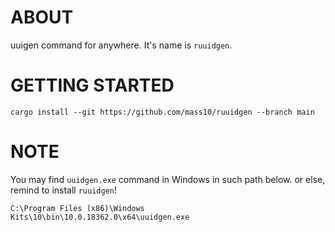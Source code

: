 # ABOUT

uuigen command for anywhere. It's name is `ruuidgen`.

# GETTING STARTED

```COMMAND
cargo install --git https://github.com/mass10/ruuidgen --branch main
```

# NOTE

You may find `uuidgen.exe` command in Windows in such path below. or else, remind to install `ruuidgen`!

```CMD
C:\Program Files (x86)\Windows Kits\10\bin\10.0.18362.0\x64\uuidgen.exe
```
